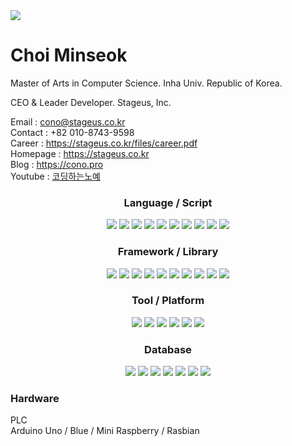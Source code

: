 

<img src="https://capsule-render.vercel.app/api?type=transparent&fontColor=4088eb&text=STAGEUS&height=150&fontSize=70&desc=This%20is%20Our%20Stage&descAlignY=75&descAlign=50" />

# Choi Minseok

Master of Arts in Computer Science. Inha Univ. Republic of Korea.

CEO & Leader Developer. Stageus, Inc.

Email : cono@stageus.co.kr  
Contact : +82 010-8743-9598  
Career : https://stageus.co.kr/files/career.pdf  
Homepage : https://stageus.co.kr  
Blog : https://cono.pro  
Youtube : <a href="https://www.youtube.com/channel/UCktIF_yDLyBQEx5_MZuscfg">코딩하는노예</a>

<div style="text-align: center;">
    <h3>Language / Script</h3>
    <img src="https://img.shields.io/badge/HTML-E34F26?style=flat&logo=HTML5&logoColor=white"/>
    <img src="https://img.shields.io/badge/CSS-1572B6?style=flat&logo=CSS3&logoColor=white"/>
    <img src="https://img.shields.io/badge/Javascript-F7DF1E?style=flat&logo=Javascript&logoColor=white"/>
    <img src="https://img.shields.io/badge/Typescript-3178C6?style=flat&logo=Typescript&logoColor=white"/>  
    <img src="https://img.shields.io/badge/Python-3776AB?style=flat&logo=Python&logoColor=white"/>
    <img src="https://img.shields.io/badge/Java-007396?style=flat&logo=Java&logoColor=white"/>
    <img src="https://img.shields.io/badge/Kotlin-7F52FF?style=flat&logo=Kotlin&logoColor=white"/>
    <img src="https://img.shields.io/badge/C-A8B9CC?style=flat&logo=C&logoColor=white"/>
    <img src="https://img.shields.io/badge/C++-00599C?style=flat&logo=C++&logoColor=white"/>
    <img src="https://img.shields.io/badge/C Sharp-239120?style=flat&logo=C Sharp&logoColor=white"/>
</div>

<div style="text-align: center;">
    <h3>Framework / Library</h3>
    <img src="https://img.shields.io/badge/Qt-41CD52?style=flat&logo=Qt&logoColor=white"/>
    <img src="https://img.shields.io/badge/Express-000000?style=flat&logo=Express&logoColor=white"/>
    <img src="https://img.shields.io/badge/React-61DAFB?style=flat&logo=React&logoColor=white"/>
    <img src="https://img.shields.io/badge/Redux-764ABC?style=flat&logo=Redux&logoColor=white"/>
    <img src="https://img.shields.io/badge/Sass-CC6699?style=flat&logo=Sass&logoColor=white"/>
    <img src="https://img.shields.io/badge/Styled Components-DB7093?style=flat&logo=styled-components&logoColor=white"/>
    <img src="https://img.shields.io/badge/Webpack-8DD6F9?style=flat&logo=Webpack&logoColor=white"/>
    <img src="https://img.shields.io/badge/JWT-000000?style=flat&logo=JSON Web Tokens&logoColor=white"/>
    <img src="https://img.shields.io/badge/Gatsby-663399?style=flat&logo=Gatsby&logoColor=white"/>
    <img src="https://img.shields.io/badge/Svelte-FF3E00?style=flat&logo=Svelte&logoColor=white"/>  
</div>

<div style="text-align: center;">
    <h3>Tool / Platform</h3>
    <img src="https://img.shields.io/badge/Linux-FCC624?style=flat&logo=Linux&logoColor=white"/>
    <img src="https://img.shields.io/badge/Shell-FFD500?style=flat&logo=Shell&logoColor=white"/>
    <img src="https://img.shields.io/badge/AWS-232F3E?style=flat&logo=Amazon AWS&logoColor=white"/>
    <img src="https://img.shields.io/badge/Node.js-339933?style=flat&logo=Node.js&logoColor=white"/>
    <img src="https://img.shields.io/badge/Docker-2496ED?style=flat&logo=Docker&logoColor=white"/>
    <img src="https://img.shields.io/badge/Android-3DDC84?style=flat&logo=Android&logoColor=white"/>  
</div>

<div style="text-align: center;">
    <h3>Database</h3>
    <img src="https://img.shields.io/badge/MySQL-4479A1?style=flat&logo=MySQL&logoColor=white"/>
    <img src="https://img.shields.io/badge/MariaDB-003545?style=flat&logo=MariaDB&logoColor=white"/>
    <img src="https://img.shields.io/badge/PostgreSQL-4169E1?style=flat&logo=PostgreSQL&logoColor=white"/>
    <img src="https://img.shields.io/badge/Redis-DC382D?style=flat&logo=Redis&logoColor=white"/>
    <img src="https://img.shields.io/badge/MongoDB-47A248?style=flat&logo=MongoDB&logoColor=white"/>
    <img src="https://img.shields.io/badge/Elasticsearch-005571?style=flat&logo=Elasticsearch&logoColor=white"/>
    <img src="https://img.shields.io/badge/SQLite-003B57?style=flat&logo=SQLite&logoColor=white"/>  
</div>

### Hardware
PLC  
Arduino Uno / Blue / Mini
Raspberry / Rasbian
